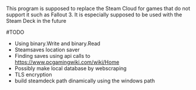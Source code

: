 This program is supposed to replace the Steam Cloud for games that do not support it such as Fallout 3. It is especially supposed to be used with the Steam Deck in the future 

#TODO
 - Using binary.Write and binary.Read
 - Steamsaves location saver
 - Finding saves using api calls to https://www.pcgamingwiki.com/wiki/Home
 - Possibly make local database by webscraping
 - TLS encryption
 - build steamdeck path dinamically using the windows path
